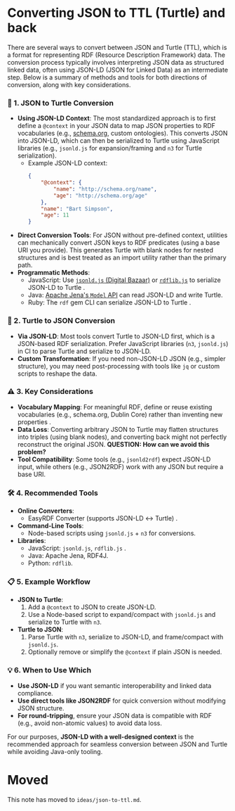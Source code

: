 # Converting JSON to TTL (Turtle) and back

There are several ways to convert between JSON and Turtle (TTL), which is a format for representing RDF (Resource Description Framework) data. The conversion process typically involves interpreting JSON data as structured linked data, often using JSON-LD (JSON for Linked Data) as an intermediate step. Below is a summary of methods and tools for both directions of conversion, along with key considerations.

### 🔧 1. **JSON to Turtle Conversion**

- **Using JSON-LD Context**: The most standardized approach is to first define a `@context` in your JSON data to map JSON properties to RDF vocabularies (e.g., [schema.org](https://schema.org/), custom ontologies). This converts JSON into JSON-LD, which can then be serialized to Turtle using JavaScript libraries (e.g., `jsonld.js` for expansion/framing and `n3` for Turtle serialization).
  - Example JSON-LD context:
    ```json
    {
    	"@context": {
    		"name": "http://schema.org/name",
    		"age": "http://schema.org/age"
    	},
    	"name": "Bart Simpson",
    	"age": 11
    }
    ```
- **Direct Conversion Tools**: For JSON without pre-defined context, utilities can mechanically convert JSON keys to RDF predicates (using a base URI you provide). This generates Turtle with blank nodes for nested structures and is best treated as an import utility rather than the primary path.
- **Programmatic Methods**:
  - JavaScript: Use [`jsonld.js` (Digital Bazaar)](https://github.com/digitalbazaar/jsonld.js) or [`rdflib.js`](https://github.com/linkeddata/rdflib.js) to serialize JSON-LD to Turtle .
  - Java: [Apache Jena's `Model` API](https://jena.apache.org/documentation/javadoc/jena/org.apache.jena.core/org/apache/jena/rdf/model/Model.html) can read JSON-LD and write Turtle.
  - Ruby: The `rdf` gem CLI can serialize JSON-LD to Turtle .

### 🔄 2. **Turtle to JSON Conversion**

- **Via JSON-LD**: Most tools convert Turtle to JSON-LD first, which is a JSON-based RDF serialization. Prefer JavaScript libraries (`n3`, `jsonld.js`) in CI to parse Turtle and serialize to JSON-LD.
- **Custom Transformation**: If you need non-JSON-LD JSON (e.g., simpler structure), you may need post-processing with tools like `jq` or custom scripts to reshape the data.

### ⚠️ 3. **Key Considerations**

- **Vocabulary Mapping**: For meaningful RDF, define or reuse existing vocabularies (e.g., schema.org, Dublin Core) rather than inventing new properties .
- **Data Loss**: Converting arbitrary JSON to Turtle may flatten structures into triples (using blank nodes), and converting back might not perfectly reconstruct the original JSON. **QUESTION: How can we avoid this problem?**
- **Tool Compatibility**: Some tools (e.g., `jsonld2rdf`) expect JSON-LD input, while others (e.g., JSON2RDF) work with any JSON but require a base URI.

### 🛠️ 4. **Recommended Tools**

- **Online Converters**:
  - EasyRDF Converter (supports JSON-LD ↔ Turtle) .
- **Command-Line Tools**:
  - Node-based scripts using `jsonld.js` + `n3` for conversions.
- **Libraries**:
  - JavaScript: `jsonld.js`, `rdflib.js` .
  - Java: Apache Jena, RDF4J.
  - Python: `rdflib`.

### 📋 5. **Example Workflow**

- **JSON to Turtle**:
  1. Add a `@context` to JSON to create JSON-LD.
  2. Use a Node-based script to expand/compact with `jsonld.js` and serialize to Turtle with `n3`.
- **Turtle to JSON**:
  1. Parse Turtle with `n3`, serialize to JSON-LD, and frame/compact with `jsonld.js`.
  2. Optionally remove or simplify the `@context` if plain JSON is needed.

### 💡 6. **When to Use Which**

- **Use JSON-LD** if you want semantic interoperability and linked data compliance.
- **Use direct tools like JSON2RDF** for quick conversion without modifying JSON structure.
- **For round-tripping**, ensure your JSON data is compatible with RDF (e.g., avoid non-atomic values) to avoid data loss.

For our purposes, **JSON-LD with a well-designed context** is the recommended approach for seamless conversion between JSON and Turtle while avoiding Java-only tooling.

# Moved

This note has moved to `ideas/json-to-ttl.md`.
